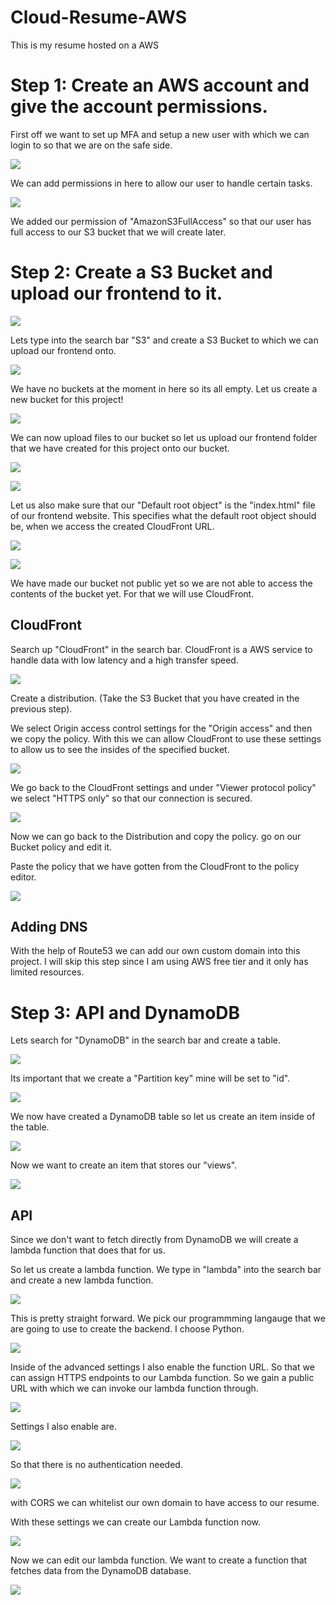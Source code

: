 # Cloud-Resume-AWS
 This is my resume hosted on a AWS


# Step 1: Create an AWS account and give the account permissions.

First off we want to set up MFA and setup a new user with which we can login to so that we are on the safe side.

![](Attachments/addingpermissions.png)

We can add permissions in here to allow our user to handle certain tasks.

![](Attachments/permissionadded.png)

We added our permission of "AmazonS3FullAccess" so that our user has full access to our S3 bucket that we will create later.

# Step 2: Create a S3 Bucket and upload our frontend to it.

![](Attachments/s3bucket.png)

Lets type into the search bar "S3" and create a S3 Bucket to which we can upload our frontend onto.

![](Attachments/createbucket.png)

We have no buckets at the moment in here so its all empty. Let us create a new bucket for this project!

![](Attachments/mybucket.png)

We can now upload files to our bucket so let us upload our frontend folder that we have created for this project onto our bucket.

![](Attachments/uploadhere.png)

![](Attachments/uploadsuccessful.png)

Let us also make sure that our "Default root object" is the "index.html" file of our frontend website. This specifies what the default root object should be, when we access the created CloudFront URL.

![](Attachments/defaultrootsettting.png)

![](Attachments/defaultrootobject.png)

We have made our bucket not public yet so we are not able to access the contents of the bucket yet. For that we will use CloudFront.

## CloudFront

Search up "CloudFront" in the search bar.
CloudFront is a AWS service to handle data with low latency and a high transfer speed.

![](Attachments/CloudFront.png)

Create a distribution. (Take the S3 Bucket that you have created in the previous step).

We select Origin access control settings for the "Origin access" and then we copy the policy. With this we can allow CloudFront to use these settings to allow us to see the insides of the specified bucket.

![](Attachments/distirbutioncloudfront.png)

We go back to the CloudFront settings and under "Viewer protocol policy" we select "HTTPS only" so that our connection is secured.

![](Attachments/httpssetting.png)

Now we can go back to the Distribution and copy the policy. go on our Bucket policy and edit it.

Paste the policy that we have gotten from the CloudFront to the policy editor.

![](Attachments/policyeditor.png)

## Adding DNS

With the help of Route53 we can add our own custom domain into this project.
I will skip this step since I am using AWS free tier and it only has limited resources.

# Step 3: API and DynamoDB

Lets search for "DynamoDB" in the search bar and create a table.

![](Attachments/dynamocreatetable.png)

Its important that we create a "Partition key" mine will be set to "id".

![](Attachments/partition%20key.png)

We now have created a DynamoDB table so let us create an item inside of the table.

![](Attachments/createitem.png)

Now we want to create an item that stores our "views".

![](Attachments/views%20attribute.png)

## API

Since we don't want to fetch directly from DynamoDB we will create a lambda function that does that for us.

So let us create a lambda function. We type in "lambda" into the search bar and create a new lambda function.

![](Attachments/createlambda.png)

This is pretty straight forward. We pick our programmming langauge that we are going to use to create the backend. I choose Python.

![](Attachments/pythonapi.png)

Inside of the advanced settings I also enable the function URL. So that we can assign HTTPS endpoints to our Lambda function. So we gain a public URL with which we can invoke our lambda function through.

![](Attachments/enablefunctionurl.png)

Settings I also enable are.

![](Attachments/nonesetting.png)

So that there is no authentication needed.

![](Attachments/CORSsetting.png)

with CORS we can whitelist our own domain to have access to our resume.

With these settings we can create our Lambda function now.

![](Attachments/codeeditor.png)

Now we can edit our lambda function. We want to create a function that fetches data from the DynamoDB database.

![](Attachments/lambdafunction%20createdinpython.png)





